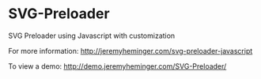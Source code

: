 # SVG-Preloader
SVG Preloader using Javascript with customization  

For more information: http://jeremyheminger.com/svg-preloader-javascript

To view a demo: http://demo.jeremyheminger.com/SVG-Preloader/
